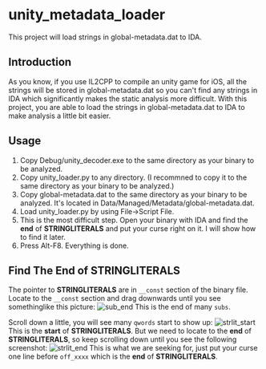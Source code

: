 # unity_metadata_loader

This project will load strings in global-metadata.dat to IDA.

## Introduction

As you know, if you use IL2CPP to compile an unity game for iOS, all the strings will be stored in global-metadata.dat so you can't find any strings in IDA which significantly makes the static analysis more difficult. With this project, you are able to load the strings in global-metadata.dat to IDA to make analysis a little bit easier.


## Usage

1. Copy Debug/unity_decoder.exe to the same directory as your binary to be analyzed.
2. Copy unity_loader.py to any directory. (I recommned to copy it to the same directory as your binary to be analyzed.)
3. Copy global-metadata.dat to the same directory as your binary to be analyzed. It's located in Data/Managed/Metadata/global-metadata.dat.
4. Load unity_loader.py by using File->Script File.
5. This is the most difficult step. Open your binary with IDA and find the **end** of **STRINGLITERALS** and put your curse right on it. I will show how to find it later.
6. Press Alt-F8. Everything is done.


## Find The **End** of **STRINGLITERALS**



The pointer to **STRINGLITERALS** are in `__const` section of the binary file. Locate to the `__const` section and drag downwards until you see somethinglike this picture: 
![sub_end](https://www.nevermoe.com/wp-content/uploads/2016/08/sub_end.png)
This is the end of many `subs`.

Scroll down a little, you will see many `qwords` start to show up:
![strlit_start](https://www.nevermoe.com/wp-content/uploads/2016/08/strlit_start.png)
This is the **start** of **STRINGLITERALS**. But we need to locate to the **end** of **STRINGLITERALS**, so keep scrolling down until you see the following screenshot:
![strlit_end](https://www.nevermoe.com/wp-content/uploads/2016/08/strlit_end.png)
This is what we are seeking for, just put your curse one line before `off_xxxx` which is the **end** of **STRINGLITERALS**.



